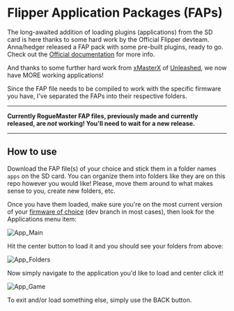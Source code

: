 # Flipper Application Packages (FAPs)

The long-awaited addition of loading plugins (applications) from the SD card is here thanks to some hard work by the Official Flipper devteam. Anna/hedger released a FAP pack with some pre-built plugins, ready to go. Check out the [Official documentation](https://github.com/flipperdevices/flipperzero-firmware/blob/dev/documentation/AppsOnSDCard.md) for more info.

And thanks to some further hard work from [xMasterX](https://github.com/xMasterX) of [Unleashed](https://github.com/Eng1n33r/flipperzero-firmware), we now have MORE working applications!

Since the FAP file needs to be compiled to work with the specific firmware you have, I've separated the FAPs into their respective folders.

-----

**Currently RogueMaster FAP files, previously made and currently released, are *not* working! You'll need to wait for a new release.**

-----

## How to use

Download the FAP file(s) of your choice and stick them in a folder names `apps` on the SD card. You can organize them into folders like they are on this repo however you would like! Please, move them around to what makes sense to you, create new folders, etc.

Once you have them loaded, make sure you're on the most current version of your [firmware of choice](https://github.com/UberGuidoZ/Flipper/tree/main/Firmware_Options) (dev branch in most cases), then look for the Applications menu item:

![App_Main](https://user-images.githubusercontent.com/57457139/190332031-d7524a5f-8d02-4ae8-a21d-a2aa487eae9c.png)

Hit the center button to load it and you should see your folders from above:

![App_Folders](https://user-images.githubusercontent.com/57457139/190332247-cb1993ed-f898-4810-9aad-fe8ec134a96f.png)

Now simply navigate to the application you'd like to load and center click it!

![App_Game](https://user-images.githubusercontent.com/57457139/190332433-907e609c-c1d0-490f-b3f7-d30e9dbda50a.png)

To exit and/or load something else, simply use the BACK button.
